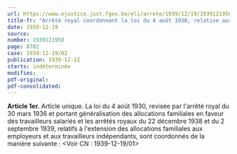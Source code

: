 ```yaml
---
url: https://www.ejustice.just.fgov.be/eli/arrete/1939/12/19/1939121950/justel
title-fr: "Arrêté royal coordonnant la loi du 4 août 1930, relative aux allocations familiales pour travailleurs salariés, et les arrêtés royaux pris en vertu d'une délégation législative ultérieure."
date: 1939-12-19
source:
number: 1939121950
page: 8702
case: 1939-12-19/02
publication: 1939-12-22
starts: indéterminée
modifies:
pdf-original:
pdf-consolidated:
---
```


**Article 1er.** Article unique. La loi du 4 août 1930, revisée par l'arrêté royal du 30 mars 1936 et portant généralisation des allocations familiales en faveur des travailleurs salariés et les arrêtés royaux du 22 décembre 1938 et du 2 septembre 1939, relatifs à l'extension des allocations familiales aux employeurs et aux travailleurs indépendants, sont coordonnés de la manière suivante : <Voir CN : 1939-12-19/01>
